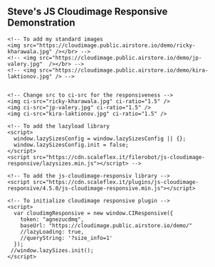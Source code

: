 <!DOCTYPE html>
<html>
  <head>
    <title>JS Cloudimage Responsive Example with lazy load</title>
    <meta charset="UTF-8" />
  </head>

  <body>
    <h2>Steve's JS Cloudimage Responsive Demonstration</h2>

    <!-- To add my standard images
    <img src="https://cloudimage.public.airstore.io/demo/ricky-kharawala.jpg" /></br> -->
    <!-- <img src="https://cloudimage.public.airstore.io/demo/jp-valery.jpg"  /></br> -->
    <!-- <img src="https://cloudimage.public.airstore.io/demo/kira-laktionov.jpg" /> -->
    

    <!-- Change src to ci-src for the responsiveness -->
    <img ci-src="ricky-kharawala.jpg" ci-ratio="1.5" />
    <img ci-src="jp-valery.jpg" ci-ratio="1.5" />
    <img ci-src="kira-laktionov.jpg" ci-ratio="1.5" />

    <!-- To add the lazyload library 
    <script>
      window.lazySizesConfig = window.lazySizesConfig || {};
      window.lazySizesConfig.init = false;
    </script>
    <script src="https://cdn.scaleflex.it/filerobot/js-cloudimage-responsive/lazysizes.min.js"></script> -->

    <!-- To add the js-cloudimage-responsiv library -->
    <script src="https://cdn.scaleflex.it/plugins/js-cloudimage-responsive/4.5.0/js-cloudimage-responsive.min.js"></script>

    <!-- To initialize cloudimage responsive plugin -->
    <script>
      var cloudimgResponsive = new window.CIResponsive({
        token: "agnezucdmq",
        baseUrl: "https://cloudimage.public.airstore.io/demo/"
        //lazyLoading: true,
        //queryString: '?size_info=1'
      });
     //window.lazySizes.init();
    </script>
  </body>
</html>
